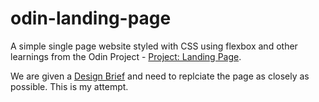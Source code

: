 # odin-landing-page

A simple single page website styled with CSS using flexbox and other learnings from the Odin Project - [Project: Landing Page](https://www.theodinproject.com/lessons/foundations-landing-page).

We are given a [Design Brief](https://cdn.statically.io/gh/TheOdinProject/curriculum/81a5d553f4073e593d23a6ab00d50eef8620796d/foundations/html_css/project/imgs/01.png) and need to replciate the page as closely as possible. This is my attempt.